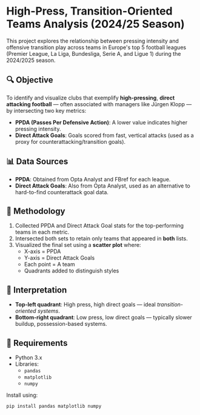 # High-Press, Transition-Oriented Teams Analysis (2024/25 Season)

This project explores the relationship between pressing intensity and offensive transition play across teams in Europe's top 5 football leagues (Premier League, La Liga, Bundesliga, Serie A, and Ligue 1) during the 2024/2025 season.

## 🔍 Objective

To identify and visualize clubs that exemplify **high-pressing**, **direct attacking football** — often associated with managers like Jürgen Klopp — by intersecting two key metrics:

- **PPDA (Passes Per Defensive Action)**: A lower value indicates higher pressing intensity.
- **Direct Attack Goals**: Goals scored from fast, vertical attacks (used as a proxy for counterattacking/transition goals).

## 📊 Data Sources

- **PPDA**: Obtained from Opta Analyst and FBref for each league.
- **Direct Attack Goals**: Also from Opta Analyst, used as an alternative to hard-to-find counterattack goal data.

## 🧠 Methodology

1. Collected PPDA and Direct Attack Goal stats for the top-performing teams in each metric.
2. Intersected both sets to retain only teams that appeared in **both** lists.
3. Visualized the final set using a **scatter plot** where:
   - X-axis = PPDA
   - Y-axis = Direct Attack Goals
   - Each point = A team
   - Quadrants added to distinguish styles

## 📐 Interpretation

- **Top-left quadrant**: High press, high direct goals — ideal *transition-oriented systems*.
- **Bottom-right quadrant**: Low press, low direct goals — typically slower buildup, possession-based systems.

## 📎 Requirements

- Python 3.x
- Libraries:
  - `pandas`
  - `matplotlib`
  - `numpy`

Install using:

```bash
pip install pandas matplotlib numpy
